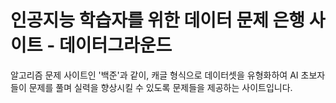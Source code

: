 # 인공지능 학습자를 위한 데이터 문제 은행 사이트 - 데이터그라운드

알고리즘 문제 사이트인 '백준'과 같이, 캐글 형식으로 데이터셋을 유형화하여
AI 초보자들이 문제를 풀며 실력을 향상시킬 수 있도록 문제들을 제공하는 사이트입니다.